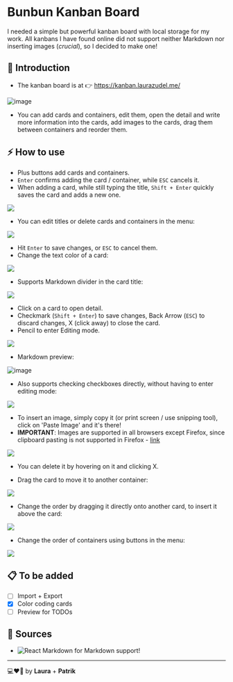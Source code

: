 # Bunbun Kanban Board

I needed a simple but powerful kanban board with local storage for my work. All kanbans I have found online did not support neither Markdown nor inserting images (*crucial*), so I decided to make one!

  ## 📖 Introduction
  - The kanban board is at 👉 https://kanban.laurazudel.me/
    
  ![image](https://github.com/lau-zudelova/bunbun-kanban-board/assets/42751429/8edc569d-7672-426b-97ab-070a181520e7)

  - You can add cards and containers, edit them, open the detail and write more information into the cards, add images to the cards, drag them between containers and reorder them.


  ## ⚡ How to use

  - Plus buttons add cards and containers.
  - `Enter` confirms adding the card / container, while `ESC` cancels it.
  - When adding a card, while still typing the title, `Shift + Enter` quickly saves the card and adds a new one.

  ![](https://github.com/lau-zudelova/bunbun-kanban-board/blob/main/readme_resources/addCardsFast.gif)
  
  - You can edit titles or delete cards and containers in the menu:
    
  ![](https://github.com/lau-zudelova/bunbun-kanban-board/blob/main/readme_resources/edit.gif)

  - Hit `Enter` to save changes, or `ESC` to cancel them.
  - Change the text color of a card:
    
  ![](https://github.com/lau-zudelova/bunbun-kanban-board/blob/main/readme_resources/changeColor.gif)

  - Supports Markdown divider in the card title:
    
   ![](https://github.com/lau-zudelova/bunbun-kanban-board/blob/main/readme_resources/divider.gif)

  - Click on a card to open detail.
  - Checkmark (`Shift + Enter`) to save changes, Back Arrow (`ESC`) to discard changes, X (click away) to close the card.
  - Pencil to enter Editing mode.

  ![](https://github.com/lau-zudelova/bunbun-kanban-board/blob/main/readme_resources/cardDetail.gif)
    

  - Markdown preview: 
  
  ![image](https://github.com/lau-zudelova/bunbun-kanban-board/assets/42751429/2e582c55-dcbc-4e3a-bbee-45a154af55d1)

  - Also supports checking checkboxes directly, without having to enter editing mode:

  ![](https://github.com/lau-zudelova/bunbun-kanban-board/blob/main/readme_resources/checkbox.gif)

  - To insert an image, simply copy it (or print screen / use snipping tool), click on 'Paste Image' and it's there!
  - **IMPORTANT**: Images are supported in all browsers except Firefox, since clipboard pasting is not supported in Firefox - [link](https://developer.mozilla.org/en-US/docs/Web/API/Clipboard_API)

  ![](https://github.com/lau-zudelova/bunbun-kanban-board/blob/main/readme_resources/images.gif)

  - You can delete it by hovering on it and clicking X.

  - Drag the card to move it to another container:
    
  ![](https://github.com/lau-zudelova/bunbun-kanban-board/blob/main/readme_resources/moveCard.gif)


  - Change the order by dragging it directly onto another card, to insert it above the card:
    
  ![](https://github.com/lau-zudelova/bunbun-kanban-board/blob/main/readme_resources/reorderCard.gif)

  - Change the order of containers using buttons in the menu:

  ![](https://github.com/lau-zudelova/bunbun-kanban-board/blob/main/readme_resources/reorderContainers.gif)


  ## 📋 To be added

  - [ ] Import + Export
  - [x] Color coding cards
  - [ ] Preview for TODOs

  ## 📃 Sources
  - ![React Markdown](https://github.com/remarkjs/react-markdown) for Markdown support!

---

💻❤🍲 by **Laura** + **Patrik**
